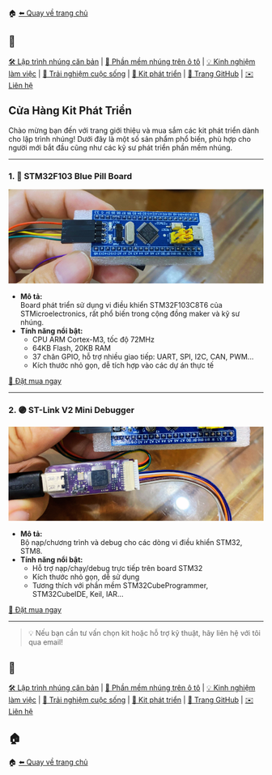 🏠 [⬅️ Quay về trang chủ](/)

## 🔖
[🛠️ Lập trình nhúng căn bản](/embedded/) | [🚗 Phần mềm nhúng trên ô tô](/automotive/) | [💡 Kinh nghiệm làm việc](/blog/) | [🌱 Trải nghiệm cuộc sống](/blog/) | [🔌 Kit phát triển](/kits/) | [🔗 Trang GitHub](https://github.com/hothienai) | [✉️ Liên hệ](mailto:thienaiho95@gmail.com)

## Cửa Hàng Kit Phát Triển

Chào mừng bạn đến với trang giới thiệu và mua sắm các kit phát triển dành cho lập trình nhúng! Dưới đây là một số sản phẩm phổ biến, phù hợp cho người mới bắt đầu cũng như các kỹ sư phát triển phần mềm nhúng.

---

### 1. 🔵 STM32F103 Blue Pill Board

<p align="center">
  <img src="/kits/assets/stm32f103.png" alt="STM32F103 Blue Pill Board" style="width: 100vw"/>
</p>

- **Mô tả:**  
  Board phát triển sử dụng vi điều khiển STM32F103C8T6 của STMicroelectronics, rất phổ biến trong cộng đồng maker và kỹ sư nhúng.
- **Tính năng nổi bật:**
  - CPU ARM Cortex-M3, tốc độ 72MHz
  - 64KB Flash, 20KB RAM
  - 37 chân GPIO, hỗ trợ nhiều giao tiếp: UART, SPI, I2C, CAN, PWM...
  - Kích thước nhỏ gọn, dễ tích hợp vào các dự án thực tế

[🛒 Đặt mua ngay](#)

---

### 2. 🟣 ST-Link V2 Mini Debugger

<p align="center">
  <img src="/kits/assets/stlink_mini_debugger.png" alt="ST-Link V2 Mini" style="width: 100vw" />
</p>

- **Mô tả:**  
  Bộ nạp/chương trình và debug cho các dòng vi điều khiển STM32, STM8.
- **Tính năng nổi bật:**
  - Hỗ trợ nạp/chạy/debug trực tiếp trên board STM32
  - Kích thước nhỏ gọn, dễ sử dụng
  - Tương thích với phần mềm STM32CubeProgrammer, STM32CubeIDE, Keil, IAR...

[🛒 Đặt mua ngay](#)

---

> 💡 Nếu bạn cần tư vấn chọn kit hoặc hỗ trợ kỹ thuật, hãy liên hệ với tôi qua email!

## 🔖
[🛠️ Lập trình nhúng căn bản](/embedded/) | [🚗 Phần mềm nhúng trên ô tô](/automotive/) | [💡 Kinh nghiệm làm việc](/blog/) | [🌱 Trải nghiệm cuộc sống](/blog/) | [🔌 Kit phát triển](/kits/) | [🔗 Trang GitHub](https://github.com/hothienai) | [✉️ Liên hệ](mailto:thienaiho95@gmail.com)

## 🏠
🏠 [⬅️ Quay về trang chủ](/)